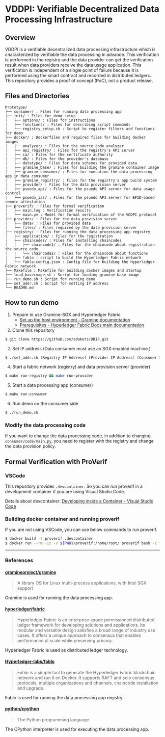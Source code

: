 # VDDPI: Verifiable Decentralized Data Processing Infrastructure

## Overview

VDDPI is a verifiable decentralized data processing infrastructure which is characterized by verifiable the data processing in advance. This verification is performed in the registry and the data provider can get the verification result when data providers receive the data usage application. This verification is independent of a single point of failure because it is performed using the smart contract and recorded in distributed ledgers. This repository provides a proof of concept (PoC), not a product release.

## Files and Directories

```
Prototype/
├── consumer/ : Files for running data processing app
├── init/ : Files for demo setup
|   ├── options/ : Files for instructions
|   ├── functions/ : Files for describing script commands
|   └── registry_setup.sh : Script to register filters and functions for demo
├── docker/ : Dockerfiles and required files for building docker images
|   ├── analyzer/ : Files for the source code analyzer
|   ├── api_registry/ : Files for the registry's API server
|   ├── ca/ : Files for the certificate authority
|   ├── db/ : Files for the provider's database
|   ├── datatype/ : Files for data schemes for provided data
|   ├── gramine_base/ : Files for building the gramine container image
|   ├── gramine_consumer/ : Files for execution the data processing app in data consumer
|   ├── gramine_registry/ : Files for the registry's app build system
|   ├── provider/ : Files for the data provision server
|   ├── psuedo_api/ : Files for the psuedo API server for data usage control
|   └── psuedo_ias/ : Files for the psuedo API server for EPID-based remote attestation
├── proverif/ : Files for formal verification
|   ├── main.log : Verification results
|   └── main.pv : Model for formal verification of the VDDPI protocol
├── provider/ : Files for the data provision server
|   ├── data/ : Files for provided data
|   └── files/ : Files required by the data provision server
├── registry/ : Files for running the data processing app registry
|   ├── application/ : Files for the registration
|   ├── chaincodes/ : Files for installing chaincodes
|   |   ├── chaincode1/ : Files for the chaincode about registration the source code
|   |   └── chaincode2/ : Files for the chaincode about functions
|   ├── fablo : script to build the Hyperledger Fabric network
|   └── fablo-config.json : Config file for building the Hyperledger Fabric network
├── Makefile : Makefile for building docker images and startup
├── load_baseimage.sh : Script for loading gramine base image
├── run_demo.sh : Script for running demo
├── set_addr.sh : Script for setting IP address
└── README.md
```



## How to run demo

1. Prepare to use Gramine-SGX and Hyperledger Fabric
   - [Set up the host environment - Gramine documentation](https://gramine.readthedocs.io/en/latest/sgx-setup.html)
   - [Prerequisites - Hyperledger Fabric Docs main documentation](https://hyperledger-fabric.readthedocs.io/en/latest/prereqs.html)
2. Clone this repository

```bash
$ git clone https://github.com/adukots/DDIF.git
```

2. Set IP address (Data consumer must use an SGX-enabled machine.)

```bash
$ ./set_addr.sh [Registry IP Address] [Provider IP Address] [Consumer IP Address]
```

4. Start a fabric network (registry) and data provision server (provider)

```bash
$ make run-registry && make run-provider
```

5. Start a data processing app (consumer)

```bash
$ make run-consumer
```

6. Run demo on the consumer side

```bash
$ ./run_demo.sh
```

### Modify the data processing code

If you want to change the data processing code, in addition to changing `consumer/code/main.py`, you need to register with the registry and change the data provision policy.

## Formal Verification with ProVerif

### VSCode

This repository provides `.devcontainer`.  So you can run proverif in a development container if you are using Visual Studio Code.

Details about devcontainer: [Developing inside a Container - Visual Studio Code](https://code.visualstudio.com/docs/devcontainers/containers)



### Building docker container and running proverif

If you are not using VSCode, you can use below commands to run proverif.

```bash
$ docker build -t proverif .devcontainer
$ docker run --rm -it -v ${PWD}/proverif:/home/root/ proverif bash -c "cd ../root/ && proverif main.pv"
```

***
### References

#### [gramineproject/gramine](https://github.com/gramineproject/gramine)

> A library OS for Linux multi-process applications, with Intel SGX support

Gramine is used for running the data processing app.

#### [hyperledger/fabric](https://github.com/hyperledger/fabric)

> Hyperledger Fabric is an enterprise-grade permissioned distributed ledger framework for developing solutions and applications. Its modular and versatile design satisfies a broad range of industry use cases. It offers a unique approach to consensus that enables performance at scale while preserving privacy.

Hyperledger Fabric is used as distributed ledger technology.

#### [Hyperledger-labs/fablo](https://github.com/hyperledger-labs/fablo)

> Fablo is a simple tool to generate the Hyperledger Fabric blockchain network and run it on Docker. It supports RAFT and solo consensus protocols, multiple organizations and channels, chaincode installation and upgrade.

Fablo is used for running the data processing app registry.

#### [python/cpython](https://github.com/python/cpython)

> The Python programming language

The CPython interpreter is used for executing the data processing app.
